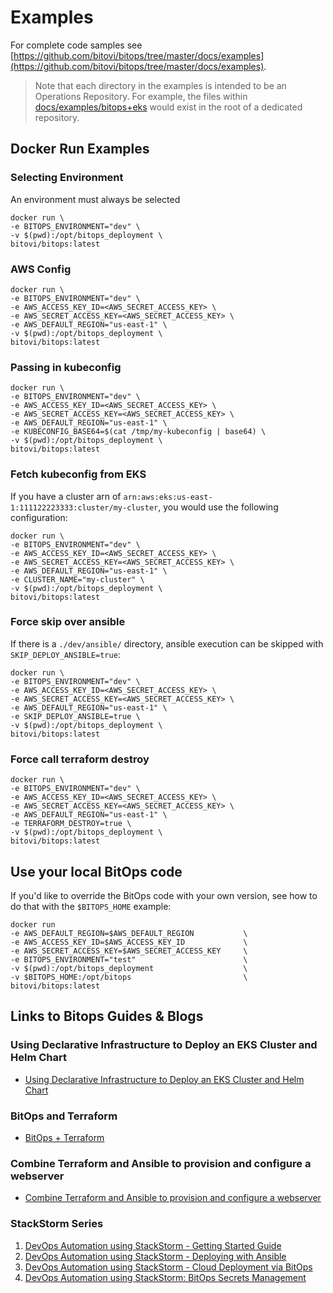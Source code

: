 # Examples

For complete code samples see [https://github.com/bitovi/bitops/tree/master/docs/examples](https://github.com/bitovi/bitops/tree/master/docs/examples).

> Note that each directory in the examples is intended to be an Operations Repository.  For example, the files within [docs/examples/bitops+eks](https://github.com/bitovi/bitops/tree/master/docs/examples/bitops+eks) would exist in the root of a dedicated repository.

## Docker Run Examples
### Selecting Environment
An environment must always be selected
```
docker run \
-e BITOPS_ENVIRONMENT="dev" \
-v $(pwd):/opt/bitops_deployment \
bitovi/bitops:latest
```

### AWS Config
```
docker run \
-e BITOPS_ENVIRONMENT="dev" \
-e AWS_ACCESS_KEY_ID=<AWS_SECRET_ACCESS_KEY> \
-e AWS_SECRET_ACCESS_KEY=<AWS_SECRET_ACCESS_KEY> \
-e AWS_DEFAULT_REGION="us-east-1" \
-v $(pwd):/opt/bitops_deployment \
bitovi/bitops:latest
```

### Passing in kubeconfig
```
docker run \
-e BITOPS_ENVIRONMENT="dev" \
-e AWS_ACCESS_KEY_ID=<AWS_SECRET_ACCESS_KEY> \
-e AWS_SECRET_ACCESS_KEY=<AWS_SECRET_ACCESS_KEY> \
-e AWS_DEFAULT_REGION="us-east-1" \
-e KUBECONFIG_BASE64=$(cat /tmp/my-kubeconfig | base64) \
-v $(pwd):/opt/bitops_deployment \
bitovi/bitops:latest
```

### Fetch kubeconfig from EKS
If you have a cluster arn of `arn:aws:eks:us-east-1:111122223333:cluster/my-cluster`, you would use the following configuration:
```
docker run \
-e BITOPS_ENVIRONMENT="dev" \
-e AWS_ACCESS_KEY_ID=<AWS_SECRET_ACCESS_KEY> \
-e AWS_SECRET_ACCESS_KEY=<AWS_SECRET_ACCESS_KEY> \
-e AWS_DEFAULT_REGION="us-east-1" \
-e CLUSTER_NAME="my-cluster" \
-v $(pwd):/opt/bitops_deployment \
bitovi/bitops:latest
```

### Force skip over ansible
If there is a `./dev/ansible/` directory, ansible execution can be skipped with `SKIP_DEPLOY_ANSIBLE=true`:
```
docker run \
-e BITOPS_ENVIRONMENT="dev" \
-e AWS_ACCESS_KEY_ID=<AWS_SECRET_ACCESS_KEY> \
-e AWS_SECRET_ACCESS_KEY=<AWS_SECRET_ACCESS_KEY> \
-e AWS_DEFAULT_REGION="us-east-1" \
-e SKIP_DEPLOY_ANSIBLE=true \
-v $(pwd):/opt/bitops_deployment \
bitovi/bitops:latest
```

### Force call terraform destroy
```
docker run \
-e BITOPS_ENVIRONMENT="dev" \
-e AWS_ACCESS_KEY_ID=<AWS_SECRET_ACCESS_KEY> \
-e AWS_SECRET_ACCESS_KEY=<AWS_SECRET_ACCESS_KEY> \
-e AWS_DEFAULT_REGION="us-east-1" \
-e TERRAFORM_DESTROY=true \
-v $(pwd):/opt/bitops_deployment \
bitovi/bitops:latest
```

## Use your local BitOps code
If you'd like to override the BitOps code with your own version, see how to do that with the `$BITOPS_HOME` example:
```
docker run 
-e AWS_DEFAULT_REGION=$AWS_DEFAULT_REGION           \
-e AWS_ACCESS_KEY_ID=$AWS_ACCESS_KEY_ID             \
-e AWS_SECRET_ACCESS_KEY=$AWS_SECRET_ACCESS_KEY     \
-e BITOPS_ENVIRONMENT="test"                        \
-v $(pwd):/opt/bitops_deployment                    \
-v $BITOPS_HOME:/opt/bitops                         \
bitovi/bitops:latest
```

## Links to Bitops Guides & Blogs

### Using Declarative Infrastructure to Deploy an EKS Cluster and Helm Chart
* [Using Declarative Infrastructure to Deploy an EKS Cluster and Helm Chart](https://www.bitovi.com/blog/eks-helm-bitops)

### BitOps and Terraform
* [BitOps + Terraform](https://www.bitovi.com/blog/bitops-terraform)

### Combine Terraform and Ansible to provision and configure a webserver
* [Combine Terraform and Ansible to provision and configure a webserver](https://www.bitovi.com/blog/bitops-terraform-ansible)

### StackStorm Series
1. [DevOps Automation using StackStorm - Getting Started Guide](https://www.bitovi.com/blog/devops-automation-using-stackstorm-getting-started)
2. [DevOps Automation using StackStorm - Deploying with Ansible](https://www.bitovi.com/blog/devops-automation-using-stackstorm-ansible-deployment)
3. [DevOps Automation using StackStorm - Cloud Deployment via BitOps](https://www.bitovi.com/blog/devops-automation-using-stackstorm-bitops-infrastructure)
4. [DevOps Automation using StackStorm: BitOps Secrets Management](https://www.bitovi.com/blog/devops-automation-using-stackstorm-bitops-secrets)
